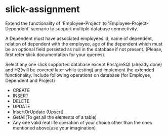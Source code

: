 # slick-assignment
Extend the functionality of 'Employee-Project' to 'Employee-Project-Dependent' scenario to support multiple database connectivity.

A Dependent must have associated employees id, name of dependent, relation of dependent with the employee, age of the dependent which must be an optional field persisted as null in the database if not present.
(Please, first refer slick documentation for your queries).

Select any one slick supported database except PostgreSQL(already done) and H2(will be covered later while testing) and implement the extended functionality.
Include following operations on database (for Employee, Dependent and Project)
* CREATE
* INSERT
* DELETE
* UPDATE
* InsertOrUpdate (Upsert)
* GetAll(To get all the elements of a table)
* Any one valid real life operation of your choice other than the ones mentioned above(use your imagination)
